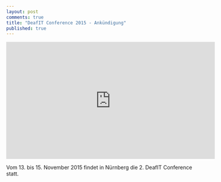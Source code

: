 ```yaml
---
layout: post
comments: true
title: "DeafIT Conference 2015 - Ankündigung"
published: true
---
```



<iframe width="560" height="315" src="https://www.youtube.com/embed/IgYucwI3lWE" frameborder="0" cc_load_policy="1"></iframe>

Vom 13. bis 15. November 2015 findet in Nürnberg die 2. DeafIT Conference statt.

